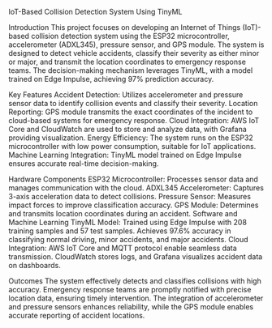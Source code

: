 IoT-Based Collision Detection System Using TinyML

Introduction
This project focuses on developing an Internet of Things (IoT)-based collision detection system using the ESP32 microcontroller, accelerometer (ADXL345), pressure sensor, and GPS module. The system is designed to detect vehicle accidents, classify their severity as either minor or major, and transmit the location coordinates to emergency response teams. The decision-making mechanism leverages TinyML, with a model trained on Edge Impulse, achieving 97% prediction accuracy.

Key Features
Accident Detection:
Utilizes accelerometer and pressure sensor data to identify collision events and classify their severity.
Location Reporting:
GPS module transmits the exact coordinates of the incident to cloud-based systems for emergency response.
Cloud Integration:
AWS IoT Core and CloudWatch are used to store and analyze data, with Grafana providing visualization.
Energy Efficiency:
The system runs on the ESP32 microcontroller with low power consumption, suitable for IoT applications.
Machine Learning Integration:
TinyML model trained on Edge Impulse ensures accurate real-time decision-making.

Hardware Components
ESP32 Microcontroller: Processes sensor data and manages communication with the cloud.
ADXL345 Accelerometer: Captures 3-axis acceleration data to detect collisions.
Pressure Sensor: Measures impact forces to improve classification accuracy.
GPS Module: Determines and transmits location coordinates during an accident.
Software and Machine Learning
TinyML Model:
Trained using Edge Impulse with 208 training samples and 57 test samples.
Achieves 97.6% accuracy in classifying normal driving, minor accidents, and major accidents.
Cloud Integration:
AWS IoT Core and MQTT protocol enable seamless data transmission.
CloudWatch stores logs, and Grafana visualizes accident data on dashboards.

Outcomes
The system effectively detects and classifies collisions with high accuracy. Emergency response teams are promptly notified with precise location data, ensuring timely intervention. The integration of accelerometer and pressure sensors enhances reliability, while the GPS module enables accurate reporting of accident locations.

